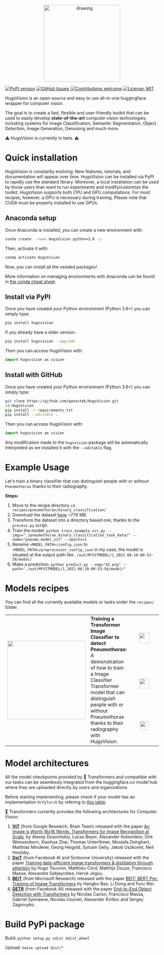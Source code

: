 <p align="center">
  <img src="https://raw.githubusercontent.com/qanastek/HugsVision/main/ressources/images/logo_name_transparent.png" alt="drawing" width="250"/>
</p>

[![PyPI version](https://badge.fury.io/py/hugsvision.svg)](https://badge.fury.io/py/hugsvision)
[![GitHub Issues](https://img.shields.io/github/issues/qanastek/HugsVision.svg)](https://github.com/qanastek/HugsVision/issues)
[![Contributions welcome](https://img.shields.io/badge/contributions-welcome-brightgreen.svg)](CONTRIBUTING.md)
[![License: MIT](https://img.shields.io/badge/License-MIT-brightgreen.svg)](https://opensource.org/licenses/MIT)


HugsVision is an open-source and easy to use all-in-one huggingface wrapper for computer vision.

The goal is to create a fast, flexible and user-friendly toolkit that can be used to easily develop **state-of-the-art** computer vision technologies, including systems for Image Classification, Semantic Segmentation, Object Detection, Image Generation, Denoising and much more.

⚠️ HugsVision is currently in beta. ⚠️

# Quick installation

HugsVision is constantly evolving. New features, tutorials, and documentation will appear over time. HugsVision can be installed via PyPI to rapidly use the standard library. Moreover, a local installation can be used by those users than want to run experiments and modify/customize the toolkit. HugsVision supports both CPU and GPU computations. For most recipes, however, a GPU is necessary during training. Please note that CUDA must be properly installed to use GPUs.

## Anaconda setup

Once Anaconda is installed, you can create a new environment with:

```bash
conda create --name HugsVision python=3.6 -y
```

Then, activate it with:

```bash
conda activate HugsVision
```

Now, you can install all the needed packages!

More information on managing environments with Anaconda can be found in [the conda cheat sheet](https://docs.conda.io/projects/conda/en/4.6.0/_downloads/52a95608c49671267e40c689e0bc00ca/conda-cheatsheet.pdf).

## Install via PyPI

Once you have created your Python environment (Python 3.6+) you can simply type:

```bash
pip install hugsvision
```

If you already have a older version:

```bash
pip install hugsvision --upgrade
```

Then you can access HugsVision with:

```python
import hugsvision as vision
```

## Install with GitHub

Once you have created your Python environment (Python 3.6+) you can simply type:

```bash
git clone https://github.com/qanastek/HugsVision.git
cd HugsVision
pip install -r requirements.txt
pip install --editable .
```

Then you can access HugsVision with:

```python
import hugsvision as vision
```

Any modification made to the `hugsvision` package will be automatically interpreted as we installed it with the `--editable` flag.

# Example Usage

Let's train a binary classifier that can distinguish people with or without `Pneumothorax` thanks to their radiography.

**Steps:**

1. Move to the recipe directory `cd recipes/pneumothorax/binary_classification/`
2. Download the dataset [here](https://www.kaggle.com/volodymyrgavrysh/pneumothorax-binary-classification-task) ~779 MB.
3. Transform the dataset into a directory based one, thanks to the `process.py` script.
4. Train the model:  `python train_example_vit.py --imgs="./pneumothorax_binary_classification_task_data/" --name="pneumo_model_vit" --epochs=1`
5. Rename `<MODEL_PATH>/config.json` to `<MODEL_PATH>/preprocessor_config.json` in my case, the model is situated at the output path like `./out/MYVITMODEL/1_2021-08-10-00-53-58/model/`
6. Make a prediction: `python predict.py --img="42.png" --path="./out/MYVITMODEL/1_2021-08-10-00-53-58/model/"`

# Models recipes

You can find all the currently available models or tasks under the `recipes/` folder.

<table>
  <tr>
      <td rowspan="3" width="160">
        <img src="https://raw.githubusercontent.com/qanastek/HugsVision/main/ressources/images/receipes/pneumothorax.png" width="256">
      </td>    
      <td rowspan="3">
        <b>Training a Transformer Image Classifier to detect Pneumothorax:</b> A demonstration of how to train a Image Classifier Transformer model that can distinguish people with or without Pneumothorax thanks to their radiography with HugsVision.
      </td>
      <td align="center" width="80">
          <a href="https://nbviewer.jupyter.org/github/qanastek/HugsVision/blob/main/recipes/pneumothorax/binary_classification/Image_Classifier.ipynb">
              <img src="https://raw.githubusercontent.com/qanastek/HugsVision/main/ressources/images/receipes/nbviewer_logo.svg" height="34">
          </a>
      </td>
  </tr>
  <tr>
      <td align="center">
          <a href="https://github.com/qanastek/HugsVision/tree/main/recipes/pneumothorax/binary_classification/Image_Classifier.ipynb">
              <img src="https://raw.githubusercontent.com/qanastek/HugsVision/main/ressources/images/receipes/github_logo.png" height="32">
          </a>
      </td>
  </tr>
  <tr>
      <td align="center">
          <a href="https://colab.research.google.com/drive/1Dll0hJqbbx7OWRTU8fvvP7-UJO7E1hD1?usp=sharing">
              <img src="https://raw.githubusercontent.com/qanastek/HugsVision/main/ressources/images/receipes/colab_logo.png" height="28">
          </a>
      </td>
  </tr>
</table>

# Model architectures

All the model checkpoints provided by 🤗 Transformers and compatible with our tasks can be seamlessly integrated from the huggingface.co model hub where they are uploaded directly by users and organizations.

Before starting implementing, please check if your model has an implementation in `PyTorch` by refering to [this table](https://huggingface.co/transformers/index.html#supported-frameworks).

🤗 Transformers currently provides the following architectures for Computer Vision:

1. **[ViT](https://huggingface.co/transformers/model_doc/vit.html)** (from Google Research, Brain Team) released with the paper [An Image is Worth 16x16 Words: Transformers for Image Recognition at Scale](https://arxiv.org/pdf/2010.11929.pdf), by Alexey Dosovitskiy, Lucas Beyer, Alexander Kolesnikov, Dirk Weissenborn, Xiaohua Zhai, Thomas Unterthiner, Mostafa Dehghani, Matthias Minderer, Georg Heigold, Sylvain Gelly, Jakob Uszkoreit, Neil Houlsby.
2. **[DeiT](https://huggingface.co/transformers/model_doc/deit.html)** (from Facebook AI and Sorbonne University) released with the paper [Training data-efficient image transformers & distillation through attention](https://arxiv.org/pdf/2012.12877.pdf) by Hugo Touvron, Matthieu Cord, Matthijs Douze, Francisco Massa, Alexandre Sablayrolles, Hervé Jégou.
3. **[BEiT](https://huggingface.co/transformers/master/model_doc/beit.html)** (from Microsoft Research) released with the paper [BEIT: BERT Pre-Training of Image Transformers](https://arxiv.org/pdf/2106.08254.pdf) by Hangbo Bao, Li Dong and Furu Wei.
4. **[DETR](https://huggingface.co/transformers/model_doc/detr.html)** (from Facebook AI) released with the paper [End-to-End Object Detection with Transformers](https://arxiv.org/pdf/2005.12872.pdf) by Nicolas Carion, Francisco Massa, Gabriel Synnaeve, Nicolas Usunier, Alexander Kirillov and Sergey Zagoruyko.

# Build PyPi package

Build: `python setup.py sdist bdist_wheel`

Upload: `twine upload dist/*`
